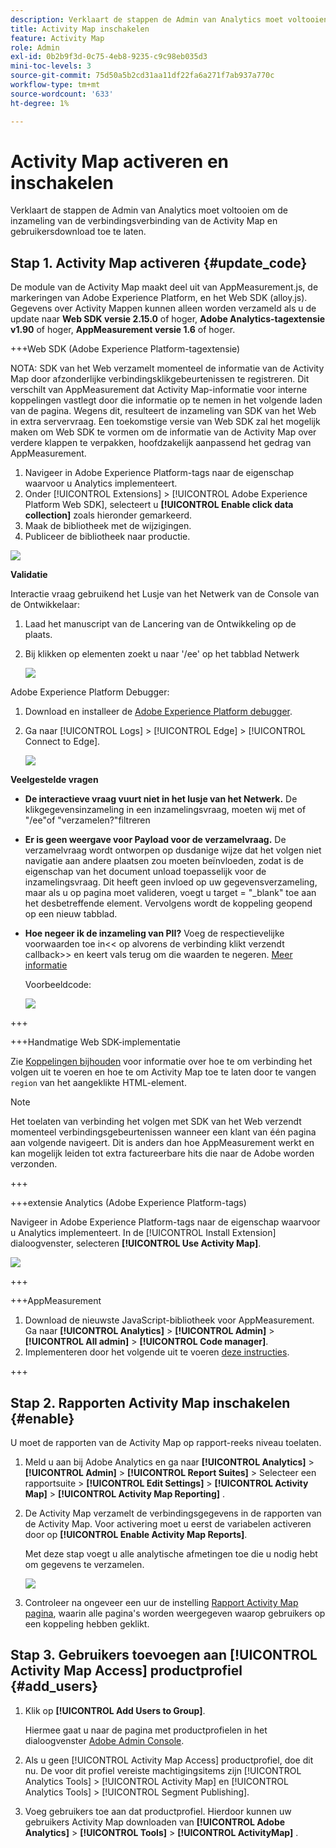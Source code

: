 ```yaml
---
description: Verklaart de stappen de Admin van Analytics moet voltooien om de inzameling van de verbindingsverbinding van de Activity Map en gebruikersdownload toe te laten.
title: Activity Map inschakelen
feature: Activity Map
role: Admin
exl-id: 0b2b9f3d-0c75-4eb8-9235-c9c98eb035d3
mini-toc-levels: 3
source-git-commit: 75d50a5b2cd31aa11df22fa6a271f7ab937a770c
workflow-type: tm+mt
source-wordcount: '633'
ht-degree: 1%

---
```



# Activity Map activeren en inschakelen

Verklaart de stappen de Admin van Analytics moet voltooien om de inzameling van de verbindingsverbinding van de Activity Map en gebruikersdownload toe te laten.

## Stap 1. Activity Map activeren {#update_code}

De module van de Activity Map maakt deel uit van AppMeasurement.js, de markeringen van Adobe Experience Platform, en het Web SDK (alloy.js). Gegevens over Activity Mappen kunnen alleen worden verzameld als u de update naar **Web SDK versie 2.15.0** of hoger, **Adobe Analytics-tagextensie v1.90** of hoger, **AppMeasurement versie 1.6** of hoger.

+++Web SDK (Adobe Experience Platform-tagextensie)

NOTA: SDK van het Web verzamelt momenteel de informatie van de Activity Map door afzonderlijke verbindingsklikgebeurtenissen te registreren. Dit verschilt van AppMeasurement dat Activity Map-informatie voor interne koppelingen vastlegt door die informatie op te nemen in het volgende laden van de pagina. Wegens dit, resulteert de inzameling van SDK van het Web in extra servervraag. Een toekomstige versie van Web SDK zal het mogelijk maken om Web SDK te vormen om de informatie van de Activity Map over verdere klappen te verpakken, hoofdzakelijk aanpassend het gedrag van AppMeasurement.

1. Navigeer in Adobe Experience Platform-tags naar de eigenschap waarvoor u Analytics implementeert.
1. Onder [!UICONTROL Extensions] > [!UICONTROL Adobe Experience Platform Web SDK], selecteert u **[!UICONTROL Enable click data collection]** zoals hieronder gemarkeerd.
1. Maak de bibliotheek met de wijzigingen.
1. Publiceer de bibliotheek naar productie.

![](assets/web_sdk.png)

**Validatie**

Interactie vraag gebruikend het Lusje van het Netwerk van de Console van de Ontwikkelaar:

1. Laad het manuscript van de Lancering van de Ontwikkeling op de plaats.
1. Bij klikken op elementen zoekt u naar &#39;/ee&#39; op het tabblad Netwerk

   ![](assets/validation1.png)

Adobe Experience Platform Debugger:

1. Download en installeer de [Adobe Experience Platform debugger](https://chromewebstore.google.com/detail/adobe-experience-platform/bfnnokhpnncpkdmbokanobigaccjkpob).
1. Ga naar [!UICONTROL Logs] > [!UICONTROL Edge] > [!UICONTROL Connect to Edge].

   ![](assets/validation2.jpg)

**Veelgestelde vragen**

* **De interactieve vraag vuurt niet in het lusje van het Netwerk.**
De klikgegevensinzameling in een inzamelingsvraag, moeten wij met of &quot;/ee&quot;of &quot;verzamelen?&quot;filtreren

* **Er is geen weergave voor Payload voor de verzamelvraag.**
De verzamelvraag wordt ontworpen op dusdanige wijze dat het volgen niet navigatie aan andere plaatsen zou moeten beïnvloeden, zodat is de eigenschap van het document unload toepasselijk voor de inzamelingsvraag. Dit heeft geen invloed op uw gegevensverzameling, maar als u op pagina moet valideren, voegt u target = &quot;_blank&quot; toe aan het desbetreffende element. Vervolgens wordt de koppeling geopend op een nieuw tabblad.

* **Hoe negeer ik de inzameling van PII?**
Voeg de respectievelijke voorwaarden toe in&lt;&lt; op alvorens de verbinding klikt verzendt callback>> en keert vals terug om die waarden te negeren. [Meer informatie](https://experienceleague.adobe.com/docs/experience-platform/edge/fundamentals/configuring-the-sdk.html)

  Voorbeeldcode:

  ![](assets/sample-code.png)

+++

+++Handmatige Web SDK-implementatie

Zie [Koppelingen bijhouden](https://experienceleague.adobe.com/docs/experience-platform/edge/data-collection/track-links.html) voor informatie over hoe te om verbinding het volgen uit te voeren en hoe te om Activity Map toe te laten door te vangen `region` van het aangeklikte HTML-element.

>[!NOTE]
>
>Het toelaten van verbinding het volgen met SDK van het Web verzendt momenteel verbindingsgebeurtenissen wanneer een klant van één pagina aan volgende navigeert. Dit is anders dan hoe AppMeasurement werkt en kan mogelijk leiden tot extra factureerbare hits die naar de Adobe worden verzonden.

+++

+++extensie Analytics (Adobe Experience Platform-tags)

Navigeer in Adobe Experience Platform-tags naar de eigenschap waarvoor u Analytics implementeert. In de [!UICONTROL Install Extension] dialoogvenster, selecteren **[!UICONTROL Use Activity Map]**.

![](assets/aa_extension.png)

+++

+++AppMeasurement

1. Download de nieuwste JavaScript-bibliotheek voor AppMeasurement.
Ga naar **[!UICONTROL Analytics]** > **[!UICONTROL Admin]** > **[!UICONTROL All admin]** > **[!UICONTROL Code manager]**.
1. Implementeren door het volgende uit te voeren [deze instructies](https://experienceleague.adobe.com/docs/analytics/implementation/js/overview.html).

+++

## Stap 2. Rapporten Activity Map inschakelen {#enable}

U moet de rapporten van de Activity Map op rapport-reeks niveau toelaten.

1. Meld u aan bij Adobe Analytics en ga naar  **[!UICONTROL Analytics]** > **[!UICONTROL Admin]** > **[!UICONTROL Report Suites]** > Selecteer een rapportsuite > **[!UICONTROL Edit Settings]** > **[!UICONTROL Activity Map]** > **[!UICONTROL Activity Map Reporting]** .

1. De Activity Map verzamelt de verbindingsgegevens in de rapporten van de Activity Map. Voor activering moet u eerst de variabelen activeren door op **[!UICONTROL Enable Activity Map Reports]**.

   Met deze stap voegt u alle analytische afmetingen toe die u nodig hebt om gegevens te verzamelen.

   ![](assets/enable.png)

1. Controleer na ongeveer een uur de instelling [Rapport Activity Map pagina](/help/analyze/activity-map/activitymap-reporting-analytics.md), waarin alle pagina&#39;s worden weergegeven waarop gebruikers op een koppeling hebben geklikt.

## Stap 3. Gebruikers toevoegen aan [!UICONTROL Activity Map Access] productprofiel {#add_users}

1. Klik op **[!UICONTROL Add Users to Group]**.

   Hiermee gaat u naar de pagina met productprofielen in het dialoogvenster [Adobe Admin Console](https://adminconsole.adobe.com/E2F05B3B52F54D2E0A490D44@AdobeOrg/overview).

1. Als u geen [!UICONTROL Activity Map Access] productprofiel, doe dit nu. De voor dit profiel vereiste machtigingsitems zijn [!UICONTROL Analytics Tools] > [!UICONTROL Activity Map] en [!UICONTROL Analytics Tools] > [!UICONTROL Segment Publishing].

1. Voeg gebruikers toe aan dat productprofiel. Hierdoor kunnen uw gebruikers Activity Map downloaden van  **[!UICONTROL Adobe Analytics]** > **[!UICONTROL Tools]** > **[!UICONTROL ActivityMap]** .

